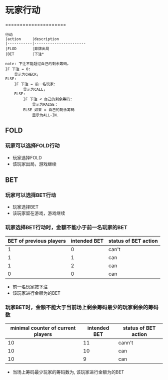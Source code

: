 # 玩家行动
=====================

    行动
    |action     |description             
    |-----------|-----------------------
    |FLOD       |弃牌出局
    |BET        |下注*

    note: 下注不能超过自己的剩余筹码。
    IF 下注 = 0:
        显示为CHECK; 
    ELSE:
        IF 下注 = 前一名玩家:
            显示为CALL;
        ELSE:
            IF 下注 < 自己的剩余筹码:
                显示为RAISE；
            ELSE 如果 = 自己的剩余筹码
                显示为ALL-IN.

## FOLD

### 玩家可以选择FOLD行动

* 玩家选择FOLD
* 该玩家出局，游戏继续

## BET

### 玩家可以选择BET行动
* 玩家选择BET
* 该玩家留在游戏，游戏继续

### 玩家选择BET行动时，金额不能小于前一名玩家的BET

|BET of previous players    |intended BET    |status of BET action  |
|---------------------------|----------------|----------------------|
|1                          |0               |can't                 |
|1                          |1               |can                   |
|1                          |2               |can                   |
|0                          |0               |can                   |

* 前一名玩家按<BET of previous players>下注
* 该玩家<status of BET action>进行金额为<intended BET>的BET

### 玩家BET时，金额不能大于当前场上剩余筹码最少的玩家剩余的筹码数

|minimal counter of current players    |intended BET    |status of BET action  |
|--------------------------------------|----------------|----------------------|
|10                                    |11              |cann't                |
|10                                    |10              |can                   |
|10                                    |9               |can                   |

* 当场上筹码最少玩家的筹码数为<minimal counter of current players>, 该玩家<status of BET action>进行金额为<intended BET>的BET
